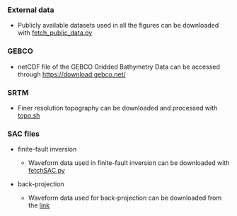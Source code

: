 ### External data
- Publicly available datasets used in all the figures can be downloaded with [fetch_public_data.py](https://github.com/rokuwaki/2021Haiti/blob/main/scripts/fetch_public_data.py)

### GEBCO
- netCDF file of the GEBCO Gridded Bathymetry Data can be accessed through https://download.gebco.net/

### SRTM
- Finer resolution topography can be downloaded and processed with [topo.sh](https://github.com/rokuwaki/2021Haiti/blob/main/scripts/topo.sh)

### SAC files
- finite-fault inversion
  - Waveform data used in finite-fault inversion can be downloaded with [fetchSAC.py](https://github.com/rokuwaki/2021Haiti/blob/main/scripts/fetchSAC.py)

- back-projection
  - Waveform data used for back-projection can be downloaded from the [link](https://drive.google.com/file/d/15eeOi27fZxEJvCyFKIGfz2H0tdcVEd-i/view?usp=sharing)
